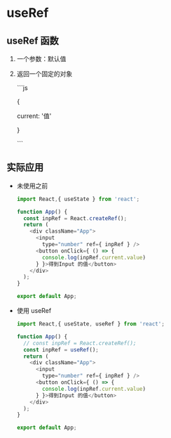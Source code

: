 # useRef

## useRef 函数

1. 一个参数：默认值

2. 返回一个固定的对象

    \`\`\`js

    {

    current: '值'

    }

    \`\`\`

## 实际应用

+ 未使用之前

    ```js
    import React,{ useState } from 'react';

    function App() {
      const inpRef = React.createRef();
      return (
        <div className="App">
          <input
            type="number" ref={ inpRef } />
          <button onClick={ () => {
            console.log(inpRef.current.value)
          } }>得到Input 的值</button>
        </div>
      );
    }

    export default App;
    ```

+ 使用 useRef

    ```js
    import React,{ useState, useRef } from 'react';

    function App() {
      // const inpRef = React.createRef();
      const inpRef = useRef();
      return (
        <div className="App">
          <input
            type="number" ref={ inpRef } />
          <button onClick={ () => {
            console.log(inpRef.current.value)
          } }>得到Input 的值</button>
        </div>
      );
    }

    export default App;
    ```
